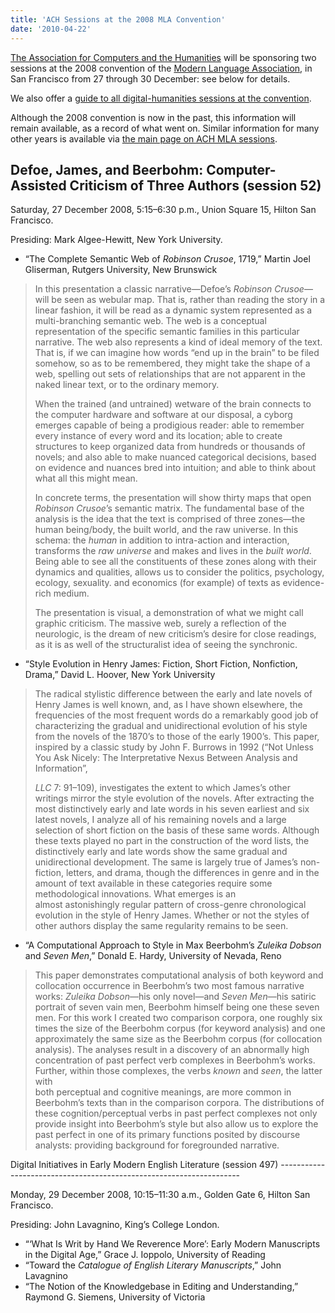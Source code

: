 ```yaml
---
title: 'ACH Sessions at the 2008 MLA Convention'
date: '2010-04-22'
---
```

[The Association for Computers and the Humanities](http://ach.org) will be sponsoring two sessions at the 2008 convention of the [Modern Language Association](http://www.mla.org/), in San Francisco from 27 through 30 December: see below for details.

We also offer a [guide to all digital-humanities sessions at the convention](?q=node/65).

Although the 2008 convention is now in the past, this information will remain available, as a record of what went on. Similar information for many other years is available via [the main page on ACH MLA sessions](?q=node/25).

Defoe, James, and Beerbohm: Computer-Assisted Criticism of Three Authors (session 52)
-------------------------------------------------------------------------------------

Saturday, 27 December 2008, 5:15–6:30 p.m., Union Square 15, Hilton San Francisco.

Presiding: Mark Algee-Hewitt, New York University.

- “The Complete Semantic Web of <cite>Robinson Crusoe</cite>, 1719,” Martin Joel Gliserman, Rutgers University, New Brunswick  
> In this presentation a classic narrative—Defoe’s <cite>Robinson Crusoe</cite>—will be seen as webular map. That is, rather than reading the story in a linear fashion, it will be read as a dynamic system represented as a multi-branching semantic web. The web is a conceptual representation of the specific semantic families in this particular narrative. The web also represents a kind of ideal memory of the text. That is, if we can imagine how words “end up in the brain” to be filed somehow, so as to be remembered, they might take the shape of a web, spelling out sets of relationships that are not apparent in the naked linear text, or to the ordinary memory.
> 
> When the trained (and untrained) wetware of the brain connects to the computer hardware and software at our disposal, a cyborg emerges capable of being a prodigious reader: able to remember every instance of every word and its location; able to create structures to keep organized data from hundreds or thousands of novels; and also able to make nuanced categorical decisions, based on evidence and nuances bred into intuition; and able to think about what all this might mean.
> 
> In concrete terms, the presentation will show thirty maps that open <cite>Robinson Crusoe</cite>’s semantic matrix. The fundamental base of the analysis is the idea that the text is comprised of three zones—the human being/body, the built world, and the raw universe. In this schema: the *human* in addition to intra-action and interaction, transforms the *raw universe* and makes and lives in the *built world*. Being able to see all the constituents of these zones along with their dynamics and qualities, allows us to consider the politics, psychology, ecology, sexuality. and economics (for example) of texts as evidence-rich medium.
> 
> The presentation is visual, a demonstration of what we might call graphic criticism. The massive web, surely a reflection of the neurologic, is the dream of new criticism’s desire for close readings, as it is as well of the structuralist idea of seeing the synchronic.
- “Style Evolution in Henry James: Fiction, Short Fiction, Nonfiction, Drama,” David L. Hoover, New York University  
> The radical stylistic difference between the early and late novels of Henry James is well known, and, as I have shown elsewhere, the frequencies of the most frequent words do a remarkably good job of characterizing the gradual and unidirectional evolution of his style from the novels of the 1870’s to those of the early 1900’s. This paper, inspired by a classic study by John F. Burrows in 1992 (“Not Unless You Ask Nicely: The Interpretative Nexus Between Analysis and Information”,
> 
> <cite>LLC</cite> 7: 91–109), investigates the extent to which James’s other writings mirror the style evolution of the novels. After extracting the most distinctively early and late words in his seven earliest and six latest novels, I analyze all of his remaining novels and a large selection of short fiction on the basis of these same words. Although these texts played no part in the construction of the word lists, the distinctively early and late words show the same gradual and unidirectional development. The same is largely true of James’s non-fiction, letters, and drama, though the differences in genre and in the amount of text available in these categories require some methodological innovations. What emerges is an  
> almost astonishingly regular pattern of cross-genre chronological evolution in the style of Henry James. Whether or not the styles of other authors display the same regularity remains to be seen.
- “A Computational Approach to Style in Max Beerbohm’s <cite>Zuleika Dobson</cite> and <cite>Seven Men</cite>,” Donald E. Hardy, University of Nevada, Reno  
> This paper demonstrates computational analysis of both keyword and collocation occurrence in Beerbohm’s two most famous narrative works: <cite>Zuleika Dobson</cite>—his only novel—and <cite>Seven Men</cite>—his satiric portrait of seven vain men, Beerbohm himself being one these seven men. For this work I created two comparison corpora, one roughly six times the size of the Beerbohm corpus (for keyword analysis) and one approximately the same size as the Beerbohm corpus (for collocation analysis). The analyses result in a discovery of an abnormally high concentration of past perfect verb complexes in Beerbohm’s works. Further, within those complexes, the verbs *known* and *seen*, the latter with  
> both perceptual and cognitive meanings, are more common in Beerbohm’s texts than in the comparison corpora. The distributions of these cognition/perceptual verbs in past perfect complexes not only provide insight into Beerbohm’s style but also allow us to explore the past perfect in one of its primary functions posited by discourse analysts: providing background for foregrounded narrative.

<div>Digital Initiatives in Early Modern English Literature (session 497)
--------------------------------------------------------------------

Monday, 29 December 2008, 10:15–11:30 a.m., Golden Gate 6, Hilton San Francisco.

Presiding: John Lavagnino, King’s College London.

- “‘What Is Writ by Hand We Reverence More’: Early Modern Manuscripts in the Digital Age,” Grace J. Ioppolo, University of Reading
- “Toward the <cite>Catalogue of English Literary Manuscripts</cite>,” John Lavagnino
- “The Notion of the Knowledgebase in Editing and Understanding,” Raymond G. Siemens, University of Victoria

</div>